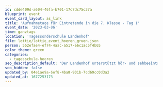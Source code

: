 ```yaml
---
id: cdde409d-a604-46fa-b701-17c7dc75c37a
blueprint: event
event_card_layout: as_link
title: 'Aufnahmetage für Eintretende in die 7. Klasse - Tag 1'
event_date: '2023-03-06'
time: ganztags
location: 'Tagessonderschule Landenhof'
file: lottie/lottie_event_hoeren_gruen.json
person: 552efae4-ef74-4aac-a517-e6c1ac5f4b65
color_theme: green
categories:
  - tagesschule-hoeren
seo_description_default: 'Der Landenhof unterstützt hör- und sehbeeinträchtigte Kinder & Jugendliche in ihrem selbstbestimmten Leben durch Förderung ihrer Fähigkeiten & Entwicklung'
seo_hidden: false
updated_by: 04e1ae9a-6ef8-4ba0-931b-7cd69cc0d3a2
updated_at: 1677253173
---
```

